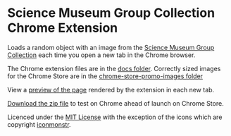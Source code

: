 # Science Museum Group Collection Chrome Extension

Loads a random object with an image from the [Science Museum Group Collection](https://collection.sciencemuseum.org.uk) each time you open a new tab in the Chrome browser. 

The Chrome extension files are in the [docs folder](https://github.com/TheScienceMuseum/collection-chrome-extension/tree/master/docs). Correctly sized images for the Chrome Store are in the [chrome-store-promo-images folder](https://github.com/TheScienceMuseum/collection-chrome-extension/tree/master/chrome-store-promo-images)

View a [preview of the page](https://thesciencemuseum.github.io/collection-chrome-extension/index.html) rendered by the extension in each new tab.

[Download the zip file](https://github.com/TheScienceMuseum/collection-chrome-extension/blob/master/smg-col-chrome-extension.zip) to test on Chrome ahead of launch on Chrome Store. 

Licenced under the [MIT License](https://github.com/TheScienceMuseum/collection-chrome-extension/blob/master/LICENSE) with the exception of the icons which are copyright [iconmonstr](https://iconmonstr.com). 
